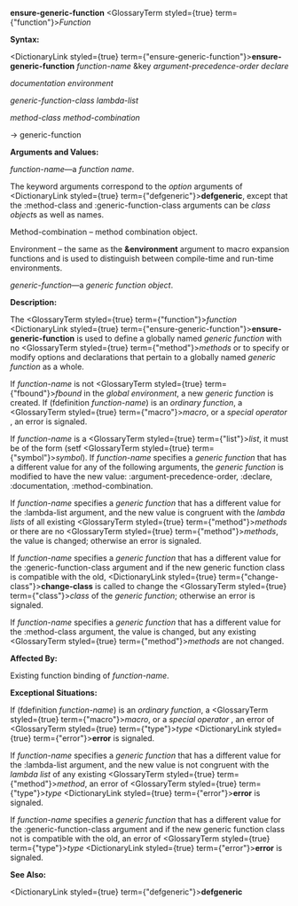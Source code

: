 **ensure-generic-function** <GlossaryTerm styled={true} term={"function"}><i>Function</i></GlossaryTerm> 



**Syntax:** 



<DictionaryLink styled={true} term={"ensure-generic-function"}><b>ensure-generic-function</b></DictionaryLink> *function-name* &amp;key *argument-precedence-order declare* 



*documentation environment* 



*generic-function-class lambda-list* 



*method-class method-combination* 



→ generic-function 



**Arguments and Values:** 



*function-name*—a *function name*. 



The keyword arguments correspond to the *option* arguments of <DictionaryLink styled={true} term={"defgeneric"}><b>defgeneric</b></DictionaryLink>, except that the :method-class and :generic-function-class arguments can be *class object*s as well as names. 



Method-combination – method combination object. 



Environment – the same as the **&amp;environment** argument to macro expansion functions and is used to distinguish between compile-time and run-time environments. 



*generic-function*—a *generic function object*. 



**Description:** 



The <GlossaryTerm styled={true} term={"function"}><i>function</i></GlossaryTerm> <DictionaryLink styled={true} term={"ensure-generic-function"}><b>ensure-generic-function</b></DictionaryLink> is used to define a globally named *generic function* with no <GlossaryTerm styled={true} term={"method"}><i>methods</i></GlossaryTerm> or to specify or modify options and declarations that pertain to a globally named *generic function* as a whole. 



If *function-name* is not <GlossaryTerm styled={true} term={"fbound"}><i>fbound</i></GlossaryTerm> in the *global environment*, a new *generic function* is created. If (fdefinition *function-name*) is an *ordinary function*, a <GlossaryTerm styled={true} term={"macro"}><i>macro</i></GlossaryTerm>, or a *special operator* , an error is signaled. 



If *function-name* is a <GlossaryTerm styled={true} term={"list"}><i>list</i></GlossaryTerm>, it must be of the form (setf <GlossaryTerm styled={true} term={"symbol"}><i>symbol</i></GlossaryTerm>). If *function-name* specifies a *generic function* that has a different value for any of the following arguments, the *generic function* is modified to have the new value: :argument-precedence-order, :declare, :documentation, :method-combination. 



If *function-name* specifies a *generic function* that has a different value for the :lambda-list argument, and the new value is congruent with the *lambda lists* of all existing <GlossaryTerm styled={true} term={"method"}><i>methods</i></GlossaryTerm> or there are no <GlossaryTerm styled={true} term={"method"}><i>methods</i></GlossaryTerm>, the value is changed; otherwise an error is signaled. 







 



 



If *function-name* specifies a *generic function* that has a different value for the :generic-function-class argument and if the new generic function class is compatible with the old, <DictionaryLink styled={true} term={"change-class"}><b>change-class</b></DictionaryLink> is called to change the <GlossaryTerm styled={true} term={"class"}><i>class</i></GlossaryTerm> of the *generic function*; otherwise an error is signaled. 



If *function-name* specifies a *generic function* that has a different value for the :method-class argument, the value is changed, but any existing <GlossaryTerm styled={true} term={"method"}><i>methods</i></GlossaryTerm> are not changed. 



**Affected By:** 



Existing function binding of *function-name*. 



**Exceptional Situations:** 



If (fdefinition *function-name*) is an *ordinary function*, a <GlossaryTerm styled={true} term={"macro"}><i>macro</i></GlossaryTerm>, or a *special operator* , an error of <GlossaryTerm styled={true} term={"type"}><i>type</i></GlossaryTerm> <DictionaryLink styled={true} term={"error"}><b>error</b></DictionaryLink> is signaled. 



If *function-name* specifies a *generic function* that has a different value for the :lambda-list argument, and the new value is not congruent with the *lambda list* of any existing <GlossaryTerm styled={true} term={"method"}><i>method</i></GlossaryTerm>, an error of <GlossaryTerm styled={true} term={"type"}><i>type</i></GlossaryTerm> <DictionaryLink styled={true} term={"error"}><b>error</b></DictionaryLink> is signaled. 



If *function-name* specifies a *generic function* that has a different value for the :generic-function-class argument and if the new generic function class not is compatible with the old, an error of <GlossaryTerm styled={true} term={"type"}><i>type</i></GlossaryTerm> <DictionaryLink styled={true} term={"error"}><b>error</b></DictionaryLink> is signaled. 



**See Also:** 



<DictionaryLink styled={true} term={"defgeneric"}><b>defgeneric</b></DictionaryLink> 



